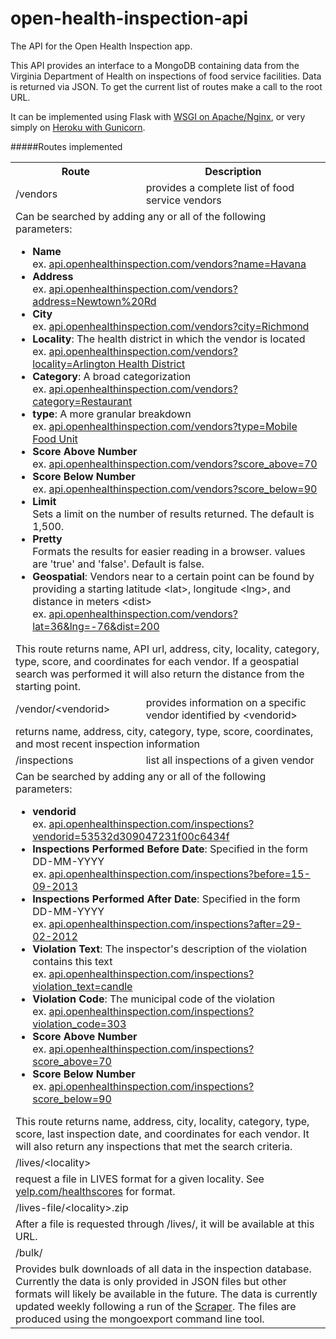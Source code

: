 open-health-inspection-api
==========================

The API for the Open Health Inspection app.

This API provides an interface to a MongoDB containing data from the Virginia Department of Health on inspections of food service facilities. Data is returned via JSON. To get the current list of routes make a call to the root URL.

It can be implemented using Flask with [WSGI on Apache/Nginx](http://flask.pocoo.org/docs/deploying/mod_wsgi/), or very simply on [Heroku with Gunicorn](https://devcenter.heroku.com/articles/getting-started-with-python).

#####Routes implemented
<table>
<tr>
<th>Route</th>
<th>Description</th>
</tr>
<td>/vendors</td>
<td>provides a complete list of food service vendors</td>
</tr>
<tr>
<td colspan=2>
Can be searched by adding any or all of the following parameters:
<ul>
<li><b>Name</b><br />ex. <a href="http://api.openhealthinspection.com/vendors?name=Havana">api.openhealthinspection.com/vendors?name=Havana</a></li>
<li><b>Address</b><br />ex. <a href="http://api.openhealthinspection.com/vendors?address=Newtown%20Rd">api.openhealthinspection.com/vendors?address=Newtown%20Rd</a></li>
<li><b>City</b><br />ex. <a href="http://api.openhealthinspection.com/vendors?city=Richmond">api.openhealthinspection.com/vendors?city=Richmond</a></li>
<li><b>Locality</b>: The health district in which the vendor is located<br />ex. <a href="http://api.openhealthinspection.com/vendors?locality=Arlington%20Health%20District">api.openhealthinspection.com/vendors?locality=Arlington Health District</a></li>
<li><b>Category</b>: A broad categorization<br />ex. <a href="http://api.openhealthinspection.com/vendors?category=Restaurant">api.openhealthinspection.com/vendors?category=Restaurant</a></li>
<li><b>type</b>: A more granular breakdown<br />ex. <a href="http://api.openhealthinspection.com/vendors?type=Mobile%20Food%20Unit">api.openhealthinspection.com/vendors?type=Mobile Food Unit</a></li>
<li><b>Score Above Number</b><br />ex. <a href="http://api.openhealthinspection.com/vendors?score_above=70">api.openhealthinspection.com/vendors?score_above=70</a></li>
<li><b>Score Below Number</b><br />ex. <a href="http://api.openhealthinspection.com/vendors?score_below=90">api.openhealthinspection.com/vendors?score_below=90</a></li>
<li><b>Limit</b><br />Sets a limit on the number of results returned. The default is 1,500.</li>
<li><b>Pretty</b><br />Formats the results for easier reading in a browser. values are 'true' and 'false'. Default is false.</li>
<li><b>Geospatial</b>: Vendors near to a certain point can be found by providing a starting latitude &lt;lat&gt;, longitude &lt;lng&gt;, and distance in meters &lt;dist&gt;
<br />ex. <a href="http://api.openhealthinspection.com/vendors?lat=36&lng=-76&dist=200">api.openhealthinspection.com/vendors?lat=36&lng=-76&dist=200</a></li>
</ul>
This route returns name, API url, address, city, locality, category, type, score, and coordinates for each vendor. If a geospatial search was performed it will also return the distance from the starting point.</td>
</tr>
<tr>
<td>/vendor/&lt;vendorid&gt;</td>
<td>provides information on a specific vendor identified by &lt;vendorid&gt;</td>
</tr>
<tr>
<td colspan=2>returns name, address, city, category, type, score, coordinates, and most recent inspection information</td>
</tr>
<td>/inspections</td>
<td>list all inspections of a given vendor</td>
</tr>
<tr>
<td colspan=2>
Can be searched by adding any or all of the following parameters:
<ul>
<li><b>vendorid</b><br />ex. <a href="http://api.openhealthinspection.com/inspections?vendorid=53532d309047231f00c6434f">api.openhealthinspection.com/inspections?vendorid=53532d309047231f00c6434f</a></li>
<li><b>Inspections Performed Before Date</b>: Specified in the form DD-MM-YYYY<br />ex. <a href="http://api.openhealthinspection.com/inspections?before=15-09-2013">api.openhealthinspection.com/inspections?before=15-09-2013</a></li>
<li><b>Inspections Performed After Date</b>: Specified in the form DD-MM-YYYY<br />ex. <a href="http://api.openhealthinspection.com/inspections?after=29-02-2012">api.openhealthinspection.com/inspections?after=29-02-2012</a></li>
<li><b>Violation Text</b>: The inspector's description of the violation contains this text<br />ex. <a href="http://api.openhealthinspection.com/inspections?violation_text=candle">api.openhealthinspection.com/inspections?violation_text=candle</a></li>
<li><b>Violation Code</b>: The municipal code of the violation<br />ex. <a href="http://api.openhealthinspection.com/inspections?violation_code=303">api.openhealthinspection.com/inspections?violation_code=303</a></li>
<li><b>Score Above Number</b><br />ex. <a href="http://api.openhealthinspection.com/inspections?score_above=70">api.openhealthinspection.com/inspections?score_above=70</a></li>
<li><b>Score Below Number</b><br />ex. <a href="http://api.openhealthinspection.com/inspections?score_below=90">api.openhealthinspection.com/inspections?score_below=90</a></li>
</ul>
This route returns name, address, city, locality, category, type, score, last inspection date, and coordinates for each vendor. It will also return any inspections that met the search criteria.
</td>
</tr>
<tr>
<td>/lives/&lt;locality&gt;</td>
</tr>
<tr>
<td colspan=2>request a file in LIVES format for a given locality. See <a href="http://www.yelp.com/healthscores">yelp.com/healthscores</a> for format.</td>
</tr>
<tr>
<td>/lives-file/&lt;locality&gt;.zip</td>
</tr>
<tr>
<td colspan=2>After a file is requested through /lives/, it will be available at this URL.</td>
</tr>
<tr>
<td>/bulk/</td>
</tr>
<tr>
<td colspan=2>Provides bulk downloads of all data in the inspection database. Currently the data is only provided in JSON files but other formats will likely be available in the future. The data is currently updated weekly following a run of the <a href="https://github.com/c4hrva/open-health-inspection-scraper">Scraper</a>. The files are produced using the mongoexport command line tool.</td>
</tr>
</table>
